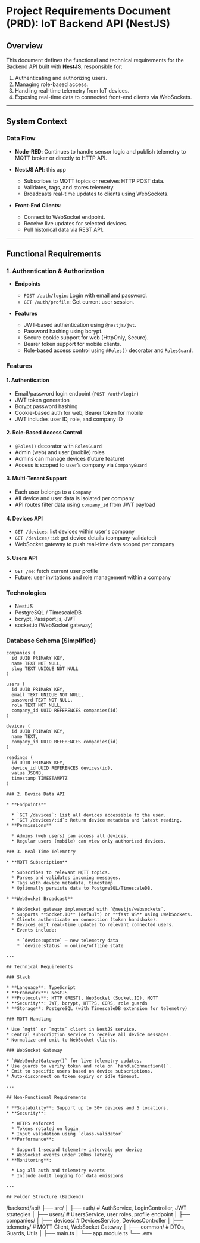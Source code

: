 # Project Requirements Document (PRD): IoT Backend API (NestJS)

## Overview

This document defines the functional and technical requirements for the Backend API built with **NestJS**, responsible for:

1. Authenticating and authorizing users.
2. Managing role-based access.
3. Handling real-time telemetry from IoT devices.
4. Exposing real-time data to connected front-end clients via WebSockets.

---

## System Context

### Data Flow

* **Node‑RED**: Continues to handle sensor logic and publish telemetry to MQTT broker or directly to HTTP API.
* **NestJS API**: this app

  * Subscribes to MQTT topics or receives HTTP POST data.
  * Validates, tags, and stores telemetry.
  * Broadcasts real-time updates to clients using WebSockets.

* **Front-End Clients**:

  * Connect to WebSocket endpoint.
  * Receive live updates for selected devices.
  * Pull historical data via REST API.

---

## Functional Requirements

### 1. Authentication & Authorization

* **Endpoints**

  * `POST /auth/login`: Login with email and password.
  * `GET /auth/profile`: Get current user session.
* **Features**

  * JWT-based authentication using `@nestjs/jwt`.
  * Password hashing using bcrypt.
  * Secure cookie support for web (HttpOnly, Secure).
  * Bearer token support for mobile clients.
  * Role-based access control using `@Roles()` decorator and `RolesGuard`.

### Features

#### 1. Authentication

* Email/password login endpoint (`POST /auth/login`)
* JWT token generation
* Bcrypt password hashing
* Cookie-based auth for web, Bearer token for mobile
* JWT includes user ID, role, and company ID

#### 2. Role-Based Access Control

* `@Roles()` decorator with `RolesGuard`
* Admin (web) and user (mobile) roles
* Admins can manage devices (future feature)
* Access is scoped to user’s company via `CompanyGuard`

#### 3. Multi-Tenant Support

* Each user belongs to a `Company`
* All device and user data is isolated per company
* API routes filter data using `company_id` from JWT payload

#### 4. Devices API

* `GET /devices`: list devices within user's company
* `GET /devices/:id`: get device details (company-validated)
* WebSocket gateway to push real-time data scoped per company

#### 5. Users API

* `GET /me`: fetch current user profile
* Future: user invitations and role management within a company

### Technologies

* NestJS
* PostgreSQL / TimescaleDB
* bcrypt, Passport.js, JWT
* socket.io (WebSocket gateway)

### Database Schema (Simplified)

```
companies (
  id UUID PRIMARY KEY,
  name TEXT NOT NULL,
  slug TEXT UNIQUE NOT NULL
)

users (
  id UUID PRIMARY KEY,
  email TEXT UNIQUE NOT NULL,
  password TEXT NOT NULL,
  role TEXT NOT NULL,
  company_id UUID REFERENCES companies(id)
)

devices (
  id UUID PRIMARY KEY,
  name TEXT,
  company_id UUID REFERENCES companies(id)
)

readings (
  id UUID PRIMARY KEY,
  device_id UUID REFERENCES devices(id),
  value JSONB,
  timestamp TIMESTAMPTZ
)

### 2. Device Data API

* **Endpoints**

  * `GET /devices`: List all devices accessible to the user.
  * `GET /devices/:id`: Return device metadata and latest reading.
* **Permissions**

  * Admins (web users) can access all devices.
  * Regular users (mobile) can view only authorized devices.

### 3. Real-Time Telemetry

* **MQTT Subscription**

  * Subscribes to relevant MQTT topics.
  * Parses and validates incoming messages.
  * Tags with device metadata, timestamp.
  * Optionally persists data to PostgreSQL/TimescaleDB.

* **WebSocket Broadcast**

  * WebSocket gateway implemented with `@nestjs/websockets`.
  * Supports **Socket.IO** (default) or **fast WS** using uWebSockets.
  * Clients authenticate on connection (token handshake).
  * Devices emit real-time updates to relevant connected users.
  * Events include:

    * `device:update` – new telemetry data
    * `device:status` – online/offline state

---

## Technical Requirements

### Stack

* **Language**: TypeScript
* **Framework**: NestJS
* **Protocols**: HTTP (REST), WebSocket (Socket.IO), MQTT
* **Security**: JWT, bcrypt, HTTPS, CORS, role guards
* **Storage**: PostgreSQL (with TimescaleDB extension for telemetry)

### MQTT Handling

* Use `mqtt` or `mqtts` client in NestJS service.
* Central subscription service to receive all device messages.
* Normalize and emit to WebSocket clients.

### WebSocket Gateway

* `@WebSocketGateway()` for live telemetry updates.
* Use guards to verify token and role on `handleConnection()`.
* Emit to specific users based on device subscriptions.
* Auto-disconnect on token expiry or idle timeout.

---

## Non-Functional Requirements

* **Scalability**: Support up to 50+ devices and 5 locations.
* **Security**:

  * HTTPS enforced
  * Tokens rotated on login
  * Input validation using `class-validator`
* **Performance**:

  * Support 1-second telemetry intervals per device
  * WebSocket events under 200ms latency
* **Monitoring**:

  * Log all auth and telemetry events
  * Include audit logging for data emissions

---

## Folder Structure (Backend)

```
/backend/api/
├── src/
│   ├── auth/           # AuthService, LoginController, JWT strategies
│   ├── users/          # UsersService, user roles, profile endpoint
│   ├── companies/
│   ├── devices/        # DevicesService, DevicesController
│   ├── telemetry/      # MQTT Client, WebSocket Gateway
│   ├── common/         # DTOs, Guards, Utils
│   ├── main.ts
│   └── app.module.ts
└── .env
